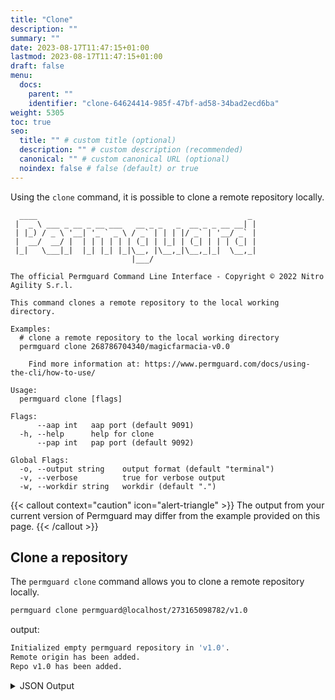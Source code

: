 ```yaml
---
title: "Clone"
description: ""
summary: ""
date: 2023-08-17T11:47:15+01:00
lastmod: 2023-08-17T11:47:15+01:00
draft: false
menu:
  docs:
    parent: ""
    identifier: "clone-64624414-985f-47bf-ad58-34bad2ecd6ba"
weight: 5305
toc: true
seo:
  title: "" # custom title (optional)
  description: "" # custom description (recommended)
  canonical: "" # custom canonical URL (optional)
  noindex: false # false (default) or true
---
```

Using the `clone` command, it is possible to clone a remote repository locally.

```text
  ____                                               _
 |  _ \ ___ _ __ _ __ ___   __ _ _   _  __ _ _ __ __| |
 | |_) / _ \ '__| '_ ` _ \ / _` | | | |/ _` | '__/ _` |
 |  __/  __/ |  | | | | | | (_| | |_| | (_| | | | (_| |
 |_|   \___|_|  |_| |_| |_|\__, |\__,_|\__,_|_|  \__,_|
                           |___/

The official Permguard Command Line Interface - Copyright © 2022 Nitro Agility S.r.l.

This command clones a remote repository to the local working directory.

Examples:
  # clone a remote repository to the local working directory
  permguard clone 268786704340/magicfarmacia-v0.0

	Find more information at: https://www.permguard.com/docs/using-the-cli/how-to-use/

Usage:
  permguard clone [flags]

Flags:
      --aap int   aap port (default 9091)
  -h, --help      help for clone
      --pap int   pap port (default 9092)

Global Flags:
  -o, --output string    output format (default "terminal")
  -v, --verbose          true for verbose output
  -w, --workdir string   workdir (default ".")
```

{{< callout context="caution" icon="alert-triangle" >}}
The output from your current version of Permguard may differ from the example provided on this page.
{{< /callout >}}

## Clone a repository

The `permguard clone` command allows you to clone a remote repository locally.

```bash
permguard clone permguard@localhost/273165098782/v1.0
```

output:

```bash
Initialized empty permguard repository in 'v1.0'.
Remote origin has been added.
Repo v1.0 has been added.
```

<details>
  <summary>
    JSON Output
  </summary>

```bash
permguard clone permguard@localhost/273165098782/v1.0 --output json
```

output:

```bash
{
  "repos": [
    {
      "repo": "v1.0"
    }
  ]
}
```

</details>
